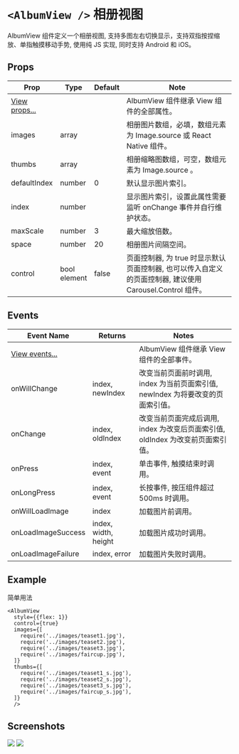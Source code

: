 # `<AlbumView />` 相册视图
AlbumView 组件定义一个相册视图, 支持多图左右切换显示，支持双指按捏缩放、单指触摸移动手势, 使用纯 JS 实现, 同时支持 Android 和 iOS。

## Props
| Prop | Type | Default | Note |
|---|---|---|---|
| [View props...](https://facebook.github.io/react-native/docs/view.html) |  |  | AlbumView 组件继承 View 组件的全部属性。
| images | array |  | 相册图片数组，必填，数组元素为 Image.source 或 React Native 组件。
| thumbs | array |  | 相册缩略图数组，可空，数组元素为 Image.source 。
| defaultIndex | number | 0 | 默认显示图片索引。
| index | number | | 显示图片索引，设置此属性需要监听 onChange 事件并自行维护状态。
| maxScale | number | 3 | 最大缩放倍数。
| space | number | 20 | 相册图片间隔空间。
| control | bool<br/>element | false | 页面控制器, 为 true 时显示默认页面控制器, 也可以传入自定义的页面控制器, 建议使用 Carousel.Control 组件。

## Events
| Event Name | Returns | Notes |
|---|---|---|
| [View events...](https://facebook.github.io/react-native/docs/view.html) |  | AlbumView 组件继承 View 组件的全部事件。
| onWillChange | index, newIndex | 改变当前页面前时调用, index 为当前页面索引值, newIndex 为将要改变的页面索引值。
| onChange | index, oldIndex | 改变当前页面完成后调用, index 为改变后页面索引值, oldIndex 为改变前页面索引值。
| onPress | index, event | 单击事件, 触摸结束时调用。
| onLongPress | index, event | 长按事件, 按压组件超过 500ms 时调用。
| onWillLoadImage | index | 加载图片前调用。
| onLoadImageSuccess | index, width, height | 加载图片成功时调用。
| onLoadImageFailure | index, error | 加载图片失败时调用。

<!--
## Methods
None.

## Static Props
None.

## Static Methods
None.
-->

## Example
简单用法
```
<AlbumView
  style={{flex: 1}}
  control={true}
  images={[
    require('../images/teaset1.jpg'),
    require('../images/teaset2.jpg'),
    require('../images/teaset3.jpg'),
    require('../images/faircup.jpg'),
  ]}
  thumbs={[
    require('../images/teaset1_s.jpg'),
    require('../images/teaset2_s.jpg'),
    require('../images/teaset3_s.jpg'),
    require('../images/faircup_s.jpg'),
  ]}
  />
```

## Screenshots
![](https://github.com/rilyu/teaset/blob/master/screenshots/14a-AlbumView1.png?raw=true) ![](https://github.com/rilyu/teaset/blob/master/screenshots/14a-AlbumView2.png?raw=true)
